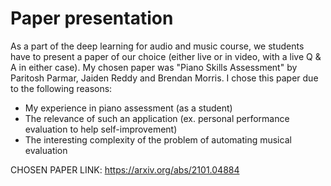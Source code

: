 # Paper presentation
As a part of the deep learning for audio and music course, we students have to present a paper of our choice (either live or in video, with a live Q & A in either case). My chosen paper was "Piano Skills Assessment" by Paritosh Parmar, Jaiden Reddy and Brendan Morris. I chose this paper due to the following reasons:

- My experience in piano assessment (as a student)
- The relevance of such an application (ex. personal performance evaluation to help self-improvement)
- The interesting complexity of the problem of automating musical evaluation

CHOSEN PAPER LINK: https://arxiv.org/abs/2101.04884
